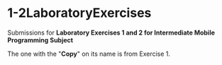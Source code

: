 # 1-2LaboratoryExercises
Submissions for **Laboratory Exercises 1 and 2 for Intermediate Mobile Programming Subject**

The one with the "**Copy**" on its name is from Exercise 1.
